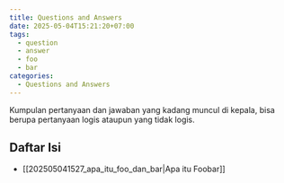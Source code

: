 ```yaml
---
title: Questions and Answers
date: 2025-05-04T15:21:20+07:00
tags:
  - question
  - answer
  - foo
  - bar
categories:
  - Questions and Answers
---
```


Kumpulan pertanyaan dan jawaban yang kadang muncul di kepala, bisa berupa pertanyaan logis ataupun yang tidak logis.

## Daftar Isi

- [[202505041527_apa_itu_foo_dan_bar|Apa itu Foobar]]
